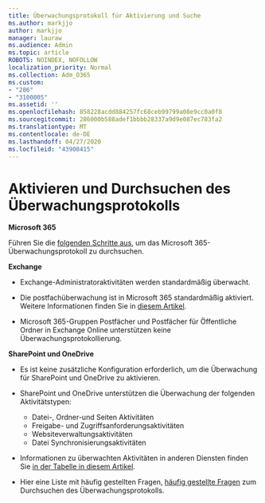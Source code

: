 ```yaml
---
title: Überwachungsprotokoll für Aktivierung und Suche
ms.author: markjjo
author: markjjo
manager: lauraw
ms.audience: Admin
ms.topic: article
ROBOTS: NOINDEX, NOFOLLOW
localization_priority: Normal
ms.collection: Adm_O365
ms.custom:
- "286"
- "3100005"
ms.assetid: ''
ms.openlocfilehash: 858228acdd884257fc68ceb99799a08e9cc0a0f8
ms.sourcegitcommit: 286000b588adef1bbbb28337a9d9e087ec783fa2
ms.translationtype: MT
ms.contentlocale: de-DE
ms.lasthandoff: 04/27/2020
ms.locfileid: "43908415"
---
```

# <a name="enable-and-search-the-audit-log"></a>Aktivieren und Durchsuchen des Überwachungsprotokolls

**Microsoft 365**

Führen Sie die [folgenden Schritte aus](https://docs.microsoft.com/office365/securitycompliance/search-the-audit-log-in-security-and-compliance#search-the-audit-log), um das Microsoft 365-Überwachungsprotokoll zu durchsuchen.

**Exchange**

- Exchange-Administratoraktivitäten werden standardmäßig überwacht.

- Die postfachüberwachung ist in Microsoft 365 standardmäßig aktiviert. Weitere Informationen finden Sie in [diesem Artikel](https://docs.microsoft.com/office365/securitycompliance/enable-mailbox-auditing).

- Microsoft 365-Gruppen Postfächer und Postfächer für Öffentliche Ordner in Exchange Online unterstützen keine Überwachungsprotokollierung.

**SharePoint und OneDrive**

- Es ist keine zusätzliche Konfiguration erforderlich, um die Überwachung für SharePoint und OneDrive zu aktivieren.

- SharePoint und OneDrive unterstützen die Überwachung der folgenden Aktivitätstypen:

    - Datei-, Ordner-und Seiten Aktivitäten
    - Freigabe- und Zugriffsanforderungsaktivitäten 
    - Websiteverwaltungsaktivitäten
    - Datei Synchronisierungsaktivitäten

- Informationen zu überwachten Aktivitäten in anderen Diensten finden Sie [in der Tabelle in diesem Artikel](https://docs.microsoft.com/office365/securitycompliance/search-the-audit-log-in-security-and-compliance#audited-activities).

- Hier eine Liste mit häufig gestellten Fragen, [häufig gestellte Fragen](https://docs.microsoft.com/office365/securitycompliance/search-the-audit-log-in-security-and-compliance#frequently-asked-questions) zum Durchsuchen des Überwachungsprotokolls.
